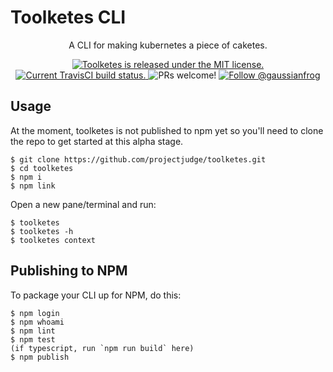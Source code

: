 # Toolketes CLI

</h3>
<p align="center">
  A CLI for making kubernetes a piece of caketes.
</p>
<p align="center">
  <a href="https://github.com/projectjudge/toolketes/blob/master/LICENSE">
    <img src="https://img.shields.io/badge/license-MIT-blue.svg" alt="Toolketes is released under the MIT license." />
  </a>
  <a href="https://travis-ci.org/projectjudge/toolketes">
    <img src="https://travis-ci.org/projectjudge/toolketes.svg?branch=master" alt="Current TravisCI build status." />
  </a>
  <a >
    <img src="https://img.shields.io/badge/PRs-welcome-brightgreen.svg" alt="PRs welcome!" />
  </a>
  <a href="https://twitter.com/intent/follow?screen_name=gaussianfrog">
    <img src="https://img.shields.io/twitter/follow/gaussianfrog.svg?label=Follow%20@gaussianfrog" alt="Follow @gaussianfrog" />
  </a>
</p>

## Usage

At the moment, toolketes is not published to npm yet so you'll need to clone the repo to get started at this alpha stage.

```shell
$ git clone https://github.com/projectjudge/toolketes.git
$ cd toolketes
$ npm i
$ npm link
```

Open a new pane/terminal and run:

```shell
$ toolketes
$ toolketes -h
$ toolketes context
```

## Publishing to NPM

To package your CLI up for NPM, do this:

```shell
$ npm login
$ npm whoami
$ npm lint
$ npm test
(if typescript, run `npm run build` here)
$ npm publish
```
